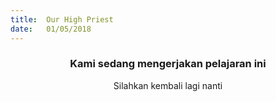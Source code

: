 ```yaml
---
title:  Our High Priest
date:   01/05/2018
---
```


### <center>Kami sedang mengerjakan pelajaran ini</center>
<center>Silahkan kembali lagi nanti</center>